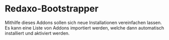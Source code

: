 # Redaxo-Bootstrapper

Mithilfe dieses Addons sollen sich neue Installationen vereinfachen lassen.  
Es kann eine Liste von Addons importiert werden, welche dann automatisch installiert und aktiviert werden.